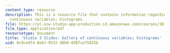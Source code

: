 ```yaml
---
content_type: resource
description: This is a resource file that contains information regarding gallery of
  continuous variables; histograms.
file: https://ol-ocw-studio-app-production.s3.amazonaws.com/courses/18-05-introduction-to-probability-and-statistics-spring-2014/0c9cedf48eb79532d8b9d307ce75825b_MIT18_05S14_studio3_slides.pdf
file_type: application/pdf
resourcetype: Document
title: 'Studio 3 Slides: Gallery of continuous variables; histograms'
uid: 0c9cedf4-8eb7-9532-d8b9-d307ce75825b
---
```

